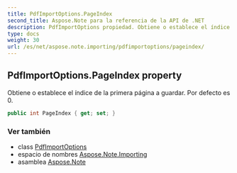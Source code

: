 ```yaml
---
title: PdfImportOptions.PageIndex
second_title: Aspose.Note para la referencia de la API de .NET
description: PdfImportOptions propiedad. Obtiene o establece el índice de la primera página a guardar. Por defecto es 0.
type: docs
weight: 30
url: /es/net/aspose.note.importing/pdfimportoptions/pageindex/
---
```

## PdfImportOptions.PageIndex property

Obtiene o establece el índice de la primera página a guardar. Por defecto es 0.

```csharp
public int PageIndex { get; set; }
```

### Ver también

* class [PdfImportOptions](../)
* espacio de nombres [Aspose.Note.Importing](../../pdfimportoptions/)
* asamblea [Aspose.Note](../../../)


